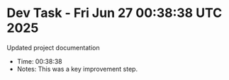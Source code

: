 # Dev Task - Fri Jun 27 00:38:38 UTC 2025
Updated project documentation
- Time: 00:38:38
- Notes: This was a key improvement step.
